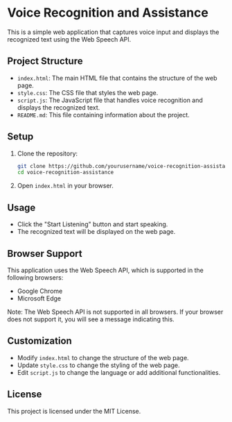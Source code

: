 # Voice Recognition and Assistance

This is a simple web application that captures voice input and displays the recognized text using the Web Speech API.

## Project Structure

- `index.html`: The main HTML file that contains the structure of the web page.
- `style.css`: The CSS file that styles the web page.
- `script.js`: The JavaScript file that handles voice recognition and displays the recognized text.
- `README.md`: This file containing information about the project.

## Setup

1. Clone the repository:
    ```sh
    git clone https://github.com/yourusername/voice-recognition-assistance.git
    cd voice-recognition-assistance
    ```

2. Open `index.html` in your browser.

## Usage

- Click the "Start Listening" button and start speaking.
- The recognized text will be displayed on the web page.

## Browser Support

This application uses the Web Speech API, which is supported in the following browsers:
- Google Chrome
- Microsoft Edge

Note: The Web Speech API is not supported in all browsers. If your browser does not support it, you will see a message indicating this.

## Customization

- Modify `index.html` to change the structure of the web page.
- Update `style.css` to change the styling of the web page.
- Edit `script.js` to change the language or add additional functionalities.

## License

This project is licensed under the MIT License.
